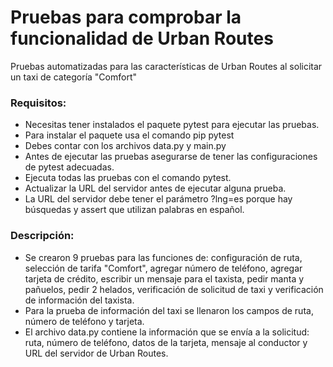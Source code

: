 # Pruebas para comprobar la funcionalidad de Urban Routes
Pruebas automatizadas para las características de Urban Routes al solicitar un taxi de categoría "Comfort" 

### Requisitos:
- Necesitas tener instalados el paquete pytest para ejecutar las pruebas.
- Para instalar el paquete usa el comando pip pytest
- Debes contar con los archivos data.py y main.py
- Antes de ejecutar las pruebas asegurarse de tener las configuraciones de pytest adecuadas.
- Ejecuta todas las pruebas con el comando pytest.
- Actualizar la URL del servidor antes de ejecutar alguna prueba.
- La URL del servidor debe tener el parámetro ?lng=es porque hay búsquedas y assert que utilizan palabras en español.

### Descripción:
- Se crearon 9 pruebas para las funciones de: configuración de ruta, selección de tarifa "Comfort", agregar número de teléfono, agregar tarjeta de crédito, escribir un mensaje para el taxista, pedir manta y pañuelos, pedir 2 helados, verificación de solicitud de taxi y verificación de información del taxista.
- Para la prueba de información del taxi se llenaron los campos de ruta, número de teléfono y tarjeta.
- El archivo data.py contiene la información que se envía a la solicitud: ruta, número de teléfono, datos de la tarjeta, mensaje al conductor y URL del servidor de Urban Routes.